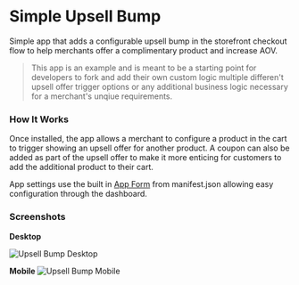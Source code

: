 # Simple Upsell Bump

Simple app that adds a configurable upsell bump in the storefront checkout flow to help merchants offer a complimentary product and increase AOV. 


> This app is an example and is meant to be a starting point for developers to fork and add their own custom logic multiple differen't upsell offer trigger options or any additional business logic necessary for a merchant's unqiue requirements. 


### How It Works

Once installed, the app allows a merchant to configure a product in the cart to trigger showing an upsell offer for another product. A coupon can also be added as part of the upsell offer to make it more enticing for customers to add the additional product to their cart. 


App settings use the built in [App Form](https://developers.29next.com/docs/apps/manifest/) from manifest.json allowing easy configuration through the dashboard. 


### Screenshots

**Desktop**

![Upsell Bump Desktop](/assets/desktop.jpg)

**Mobile**
![Upsell Bump Mobile](/assets/mobile.jpg)